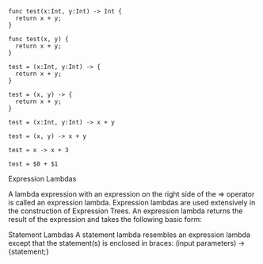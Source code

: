 
```
func test(x:Int, y:Int) -> Int {
  return x + y;
}
```

```
func test(x, y) {
  return x + y;
}
```

```
test = (x:Int, y:Int) -> {
  return x + y;
}
```

```
test = (x, y) -> {
  return x + y;
}
```

```
test = (x:Int, y:Int) -> x + y
```

```
test = (x, y) -> x + y
```

```
test = x -> x + 3
```

```
test = $0 + $1
```

Expression Lambdas

A lambda expression with an expression on the right side of the => operator is called an expression lambda. Expression lambdas are used extensively in the construction of Expression Trees. An expression lambda returns the result of the expression and takes the following basic form:

Statement Lambdas
A statement lambda resembles an expression lambda except that the statement(s) is enclosed in braces:
(input parameters) -> {statement;}
